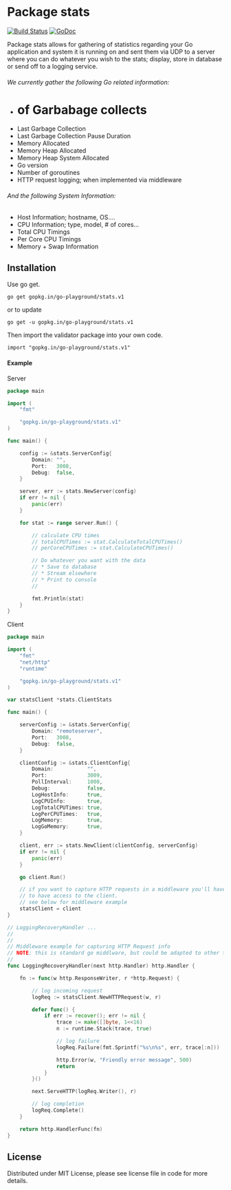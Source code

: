 Package stats
=============

[![Build Status](https://semaphoreci.com/api/v1/projects/b5c5d4f1-ec31-441f-a6d2-88f4e73105df/563578/badge.svg)](https://semaphoreci.com/joeybloggs/stats)
[![GoDoc](https://godoc.org/gopkg.in/go-playground/stats.v1?status.svg)](https://godoc.org/gopkg.in/go-playground/stats.v1)

Package stats allows for gathering of statistics regarding your Go application and system it is running on and
sent them via UDP to a server where you can do whatever you wish to the stats; display, store in database or
send off to a logging service.

###### We currently gather the following Go related information:

* # of Garbabage collects
* Last Garbage Collection
* Last Garbage Collection Pause Duration
* Memory Allocated
* Memory Heap Allocated
* Memory Heap System Allocated
* Go version
* Number of goroutines
* HTTP request logging; when implemented via middleware

###### And the following System Information:

* Host Information; hostname, OS....
* CPU Information; type, model, # of cores...
* Total CPU Timings
* Per Core CPU Timings
* Memory + Swap Information

Installation
------------

Use go get.

	go get gopkg.in/go-playground/stats.v1

or to update

	go get -u gopkg.in/go-playground/stats.v1

Then import the validator package into your own code.

	import "gopkg.in/go-playground/stats.v1"

#### Example
Server
```go
package main

import (
	"fmt"

	"gopkg.in/go-playground/stats.v1"
)

func main() {

	config := &stats.ServerConfig{
		Domain: "",
		Port:   3008,
		Debug:  false,
	}

	server, err := stats.NewServer(config)
	if err != nil {
		panic(err)
	}

	for stat := range server.Run() {

		// calculate CPU times
		// totalCPUTimes := stat.CalculateTotalCPUTimes()
		// perCoreCPUTimes := stat.CalculateCPUTimes()

		// Do whatever you want with the data
		// * Save to database
		// * Stream elsewhere
		// * Print to console
		//

		fmt.Println(stat)
	}
}
```

Client
```go
package main

import (
	"fmt"
	"net/http"
	"runtime"

	"gopkg.in/go-playground/stats.v1"
)

var statsClient *stats.ClientStats

func main() {

	serverConfig := &stats.ServerConfig{
		Domain: "remoteserver",
		Port:   3008,
		Debug:  false,
	}

	clientConfig := &stats.ClientConfig{
		Domain:           "",
		Port:             3009,
		PollInterval:     1000,
		Debug:            false,
		LogHostInfo:      true,
		LogCPUInfo:       true,
		LogTotalCPUTimes: true,
		LogPerCPUTimes:   true,
		LogMemory:        true,
		LogGoMemory:      true,
	}

	client, err := stats.NewClient(clientConfig, serverConfig)
	if err != nil {
		panic(err)
	}

	go client.Run()

	// if you want to capture HTTP requests in a middleware you'll have
	// to have access to the client.
	// see below for middleware example
	statsClient = client
}

// LoggingRecoveryHandler ...
//
//
// Middleware example for capturing HTTP Request info
// NOTE: this is standard go middlware, but could be adapted to other types/styles easily
//
func LoggingRecoveryHandler(next http.Handler) http.Handler {

	fn := func(w http.ResponseWriter, r *http.Request) {

		// log incoming request
		logReq := statsClient.NewHTTPRequest(w, r)

		defer func() {
			if err := recover(); err != nil {
				trace := make([]byte, 1<<16)
				n := runtime.Stack(trace, true)

				// log failure
				logReq.Failure(fmt.Sprintf("%s\n%s", err, trace[:n]))

				http.Error(w, "Friendly error message", 500)
				return
			}
		}()

		next.ServeHTTP(logReq.Writer(), r)

		// log completion
		logReq.Complete()
	}

	return http.HandlerFunc(fn)
}
```

License
------
Distributed under MIT License, please see license file in code for more details.
